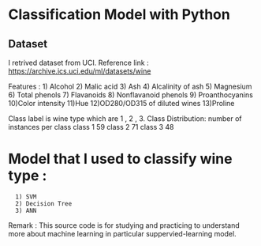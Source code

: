 # Classification Model with Python


## Dataset
  I retrived dataset from UCI.
  Reference link : https://archive.ics.uci.edu/ml/datasets/wine
  
  Features : 
        1) Alcohol
        2) Malic acid
        3) Ash
        4) Alcalinity of ash
        5) Magnesium
        6) Total phenols
        7) Flavanoids
        8) Nonflavanoid phenols
        9) Proanthocyanins
        10)Color intensity
        11)Hue
        12)OD280/OD315 of diluted wines
        13)Proline
        
  Class label is wine type which are 1 , 2 , 3.
  Class Distribution: number of instances per class
          class 1 59
	        class 2 71
	        class 3 48
          
          
          
# Model that I used to classify wine type :
      1) SVM
      2) Decision Tree
      3) ANN
      
      
Remark :
This source code is for studying and practicing to understand more about machine learning in particular suppervied-learning model.
